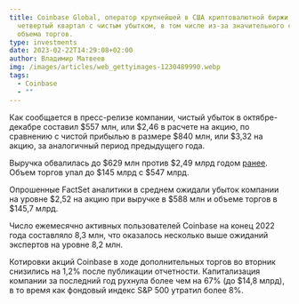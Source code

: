 ```yaml
---
title: Coinbase Global, оператор крупнейшей в США криптовалютной биржи, завершил
  четвертый квартал с чистым убытком, в том числе из-за значительного снижения
  объема торгов.
type: investments
date: 2023-02-22T14:29:08+02:00
author: Владимир Матвеев
img: /images/articles/web_gettyimages-1230489990.webp
tags:
  - Coinbase
  - ""
---
```

Как сообщается в пресс-релизе компании, чистый убыток в октябре-декабре составил $557 млн, или $2,46 в расчете на акцию, по сравнению с чистой прибылью в размере $840 млн, или $3,32 на акцию, за аналогичный период предыдущего года.

Выручка обвалилась до $629 млн против $2,49 млрд годом [ранее](https://investor.coinbase.com/home/default.aspx). Объем торгов упал до $145 млрд с $547 млрд.

Опрошенные FactSet аналитики в среднем ожидали убыток компании на уровне $2,52 на акцию при выручке в $588 млн и объеме торгов в $145,7 млрд.

Число ежемесячно активных пользователей Coinbase на конец 2022 года составляло 8,3 млн, что оказалось несколько выше ожиданий экспертов на уровне 8,2 млн.

Котировки акций Coinbase в ходе дополнительных торгов во вторник снизились на 1,2% после публикации отчетности. Капитализация компании за последний год рухнула более чем на 67% (до $14,8 млрд), в то время как фондовый индекс S&P 500 утратил более 8%.